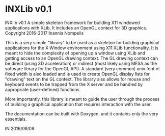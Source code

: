 # INXLib v0.1

 INXlib v0.1
 A simple skeleton framework for building X11 windowed applications with XLib.
 It includes an OpenGL context for 3D graphics.
 Copyright 2016-2017 Ioannis Nompelis

This is a very simple "library" to be used as a skeleton for building graphical
applications for the X Window environment using X11 XLib functionality. It is
meant to hide the complexity of opening up a window using XLib and getting
access to an OpenGL drawing context. The GL drawing context can be direct
(using 3D acceleration) or indirect (most likely using MESA as the software
library for the OpenGL API). A standard (very common) unix font of fixed width
is also loaded and is used to create OpenGL display lists for "drawing" text
on the GL context. The library also allows for mouse and keyboard events to
be trapped from the X server and be handled by appropriate (user-defined)
functions.

More importantly, this library is meant to guide the user through the process
of building a graphical application that requires interaction with the user.

The documentation can be built with Doxygen, and it contains only the very
essentials.

IN 2016/09/06

